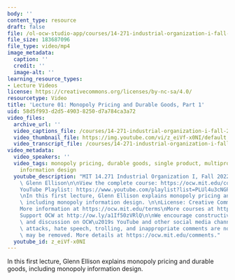 ```yaml
---
body: ''
content_type: resource
draft: false
file: /ol-ocw-studio-app/courses/14-271-industrial-organization-i-fall-2022/14271-f22-lecture-1-version-2_360p_16_9.mp4
file_size: 183687096
file_type: video/mp4
image_metadata:
  caption: ''
  credit: ''
  image-alt: ''
learning_resource_types:
- Lecture Videos
license: https://creativecommons.org/licenses/by-nc-sa/4.0/
resourcetype: Video
title: 'Lecture 01: Monopoly Pricing and Durable Goods, Part 1'
uid: 58d5f993-d2d5-4903-8250-d7a784ca3a72
video_files:
  archive_url: ''
  video_captions_file: /courses/14-271-industrial-organization-i-fall-2022/1C-gXBBoQ7WHAl7moWVgzM_eVRehE-qYW_transcript.webvtt
  video_thumbnail_file: https://img.youtube.com/vi/z_eiVf-x0NI/default.jpg
  video_transcript_file: /courses/14-271-industrial-organization-i-fall-2022/1C-gXBBoQ7WHAl7moWVgzM_eVRehE-qYW_transcript.pdf
video_metadata:
  video_speakers: ''
  video_tags: monopoly pricing, durable goods, single product, multiproduct, monopoly
    information design
  youtube_description: "MIT 14.271 Industrial Organization I, Fall 2022 \nInstructor:\
    \ Glenn Ellison\n\nView the complete course: https://ocw.mit.edu/courses/14-271-industrial-organization-i-fall-2022\n\
    YouTube Playlist: https://www.youtube.com/playlist?list=PLUl4u3cNGP62xkEY0YzLJSoquVBjPOl9S\n\
    \nIn this first lecture, Glenn Ellison explains monopoly pricing and durable goods,\
    \ including monopoly information design. \n\nLicense: Creative Commons BY-NC-SA\n\
    More information at https://ocw.mit.edu/terms\nMore courses at https://ocw.mit.edu\n\
    Support OCW at http://ow.ly/a1If50zVRlQ\n\nWe encourage constructive comments\
    \ and discussion on OCW\u2019s YouTube and other social media channels. Personal\
    \ attacks, hate speech, trolling, and inappropriate comments are not allowed and\
    \ may be removed. More details at https://ocw.mit.edu/comments."
  youtube_id: z_eiVf-x0NI
---
```

In this first lecture, Glenn Ellison explains monopoly pricing and durable goods, including monopoly information design.